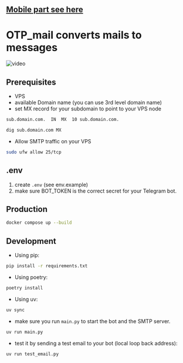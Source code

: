 ## [Mobile part see here](https://github.com/gubnota/otp_sync)

# OTP_mail converts mails to messages

![video](https://github.com/user-attachments/assets/c8811b38-0ba9-471d-af6a-83a3f731d3c7)

## Prerequisites

- VPS
- available Domain name (you can use 3rd level domain name)
- set MX record for your subdomain to point to your VPS node

```txt
sub.domain.com.  IN  MX  10 sub.domain.com.
```

```sh
dig sub.domain.com MX
```

- Allow SMTP traffic on your VPS

```sh
sudo ufw allow 25/tcp
```

## .env

1. create `.env` (see env.example)
2. make sure BOT_TOKEN is the correct secret for your Telegram bot.

## Production

```sh
docker compose up --build
```

## Development

- Using pip:

```bash
pip install -r requirements.txt
```

- Using poetry:

```bash
poetry install
```

- Using uv:

```bash
uv sync
```

- make sure you run `main.py` to start the bot and the SMTP server.

```sh
uv run main.py
```

- test it by sending a test email to your bot (local loop back address):

```sh
uv run test_email.py
```
